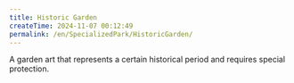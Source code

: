 ```yaml
---
title: Historic Garden
createTime: 2024-11-07 00:12:49
permalink: /en/SpecializedPark/HistoricGarden/
---
```


A garden art that represents a certain historical period and requires special protection.